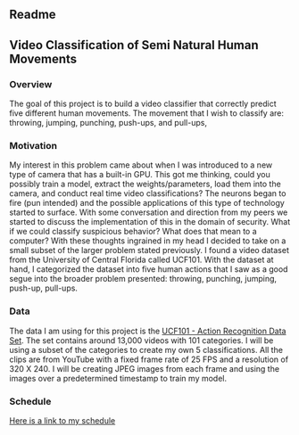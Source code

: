 <h2>Readme</h2>

<h2> Video Classification of Semi Natural Human Movements </h2>

<h3>Overview</h3>

The goal of this project is to build a video classifier that correctly predict five different human movements. The movement that I wish to classify are: throwing, jumping, punching, push-ups, and pull-ups,

<h3>Motivation</h3>

My interest in this problem came about when I was introduced to a new type of camera that has a built-in GPU. This got me thinking, could you possibly train a model, extract the weights/parameters, load them into the camera, and conduct real time video classifications? The neurons began to fire (pun intended) and the possible applications of this type of technology started to surface. With some conversation and direction from my peers we started to discuss the implementation of this in the domain of security. What if we could classify suspicious behavior? What does that mean to a computer? With these thoughts ingrained in my head I decided to take on a small subset of the larger problem stated previously. I found a video dataset from the University of Central Florida called UCF101. With the dataset at hand, I categorized the dataset into five human actions that I saw as a good segue into the broader problem presented: throwing, punching, jumping, push-up, pull-ups.


<h3>Data</h3>

The data I am using for this project is the [UCF101 - Action Recognition Data Set](http://crcv.ucf.edu/data/UCF101.php). The set contains around 13,000 videos with 101 categories. I will be using a subset of the categories to create my own 5 classifications. All the clips are from YouTube with a fixed frame rate of 25 FPS and a resolution of 320 X 240. I will be creating JPEG images from each frame and using the images over a predetermined timestamp to train my model.


<h3>Schedule</h3>

[Here is a link to my schedule](https://docs.google.com/spreadsheets/d/1ykt7rSHiWaSsG733xhWhU9j5NEZ2z1nzB0x6uOXK3p4/edit?usp=sharing)
